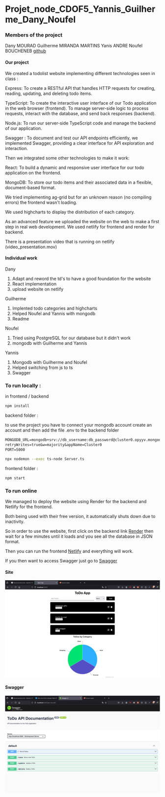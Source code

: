 # Projet_node_CDOF5_Yannis_Guilherme_Dany_Noufel

### Members of the project
Dany MOURAD
Guilherme MIRANDA MARTINS
Yanis ANDRE 
Noufel BOUCHENEB
[github](https://github.com/yannisandre/Projet_node_CDOF5_Yannis_Guilherme_Dany_Noufel)

#### Our project 
We created a todolist website implementing different technologies seen in class :

Express: To create a RESTful API that handles HTTP requests for creating, reading, updating, and deleting todo items.

TypeScript: To create the interactive user interface of our Todo application in the web browser (frontend). To manage server-side logic to process requests, interact with the database, and send back responses (backend).

Node.js: To run our server-side TypeScript code and manage the backend of our application.

Swagger : To document and test our API endpoints efficiently, we implemented Swagger, providing a clear interface for API exploration and interaction.

Then we integrated some other technologies to make it work:

React: To build a dynamic and responsive user interface for our todo application on the frontend.

MongoDB: To store our todo items and their associated data in a flexible, document-based format.

We tried implementing ag-grid but for an unknown reason (no compiling errors) the frontend wasn't loading.

We used highcharts to display the distribution of each category.

As an advanced feature we uploaded the website on the web to make a first step in real web development. We used netlify for frontend and render for backend.

There is a presentation video that is running on netlify (video_presentation.mov)

#### Individual work

Dany
1. Adapt and reword the td's to have a good foundation for the website
2. React implementation
3. upload website on netlify

Guilherme 
1. Implented todo categories and highcharts
2. Helped Noufel and Yannis with mongodb
3. Readme

Noufel 
1. Tried using PostgreSQL for our database but it didn't work
2. mongodb with Guilherme and Yannis

Yannis
1. Mongodb with Guilherme and Noufel
2. Helped switching from js to ts
3. Swagger



### To run locally :

in frontend / backend

```bash
npm install
```

backend folder : 

to use the project you have to connect your mongodb account
create an account and then add the file .env to the backend folder

```
MONGODB_URL=mongodb+srv://db_username:db_password@cluster0.opyyv.mongodb.net/?retryWrites=true&w=majority&appName=Cluster0
PORT=5000

```

```bash
npx nodemon --exec ts-node Server.ts
```

frontend folder :

```bash
npm start
```

### To run online

We managed to deploy the website using Render for the backend and Netlify for the frontend. 

Both being used with their free version, it automatically shuts down due to inactivity. 

So in order to use the website, first click on the backend link [Render](https://todo-app-backend-67og.onrender.com/) then wait for a few minutes until it loads and you see all the database in JSON format.

Then you can run the frontend [Netlify](https://teal-genie-09261e.netlify.app/) and everything will work.

If you then want to access Swagger just go to [Swagger](https://todo-app-backend-67og.onrender.com/api-docs/)

#### Site
![image site](images/site.png)

#### Swagger
![image swagger](images/swagger.png)
